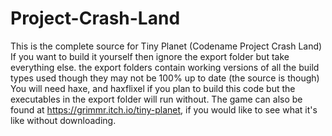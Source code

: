 # Project-Crash-Land

This is the complete source for Tiny Planet (Codename Project Crash Land)
If you want to build it yourself then ignore the export folder but take everything else. the export folders contain working versions of all the build types used though they may not be 100% up to date (the source is though)
You will need haxe, and haxflixel if you plan to build this code but the executables in the export folder will run without.
The game can also be found at https://grimmr.itch.io/tiny-planet, if you would like to see what it's like without downloading.
